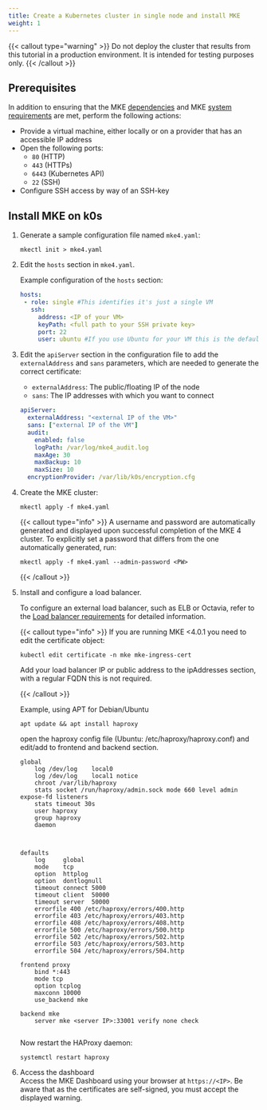 ```yaml
---
title: Create a Kubernetes cluster in single node and install MKE
weight: 1
---
```


{{< callout type="warning" >}}
Do not deploy the cluster that results from this tutorial in a production environment. It is intended for testing purposes only.
{{< /callout >}}

## Prerequisites
In addition to ensuring that the MKE [dependencies](../../../getting-started/install-mke-cli) and MKE [system requirements](../../../getting-started/system-requirements) are met, perform the following actions:

- Provide a virtual machine, either locally or on a provider that has an accessible IP address
- Open the following ports:
  - `80` (HTTP)
  - `443` (HTTPs)
  - `6443` (Kubernetes API)
  - `22` (SSH)
- Configure SSH access by way of an SSH-key


## Install MKE on k0s

1. Generate a sample configuration file named `mke4.yaml`:

   ```shell
   mkectl init > mke4.yaml
   ```

2. Edit the `hosts` section in `mke4.yaml`.

   Example configuration of the `hosts` section:

    ```yaml
    hosts:
     - role: single #This identifies it's just a single VM
       ssh:
         address: <IP of your VM>
         keyPath: <full path to your SSH private key> 
         port: 22
         user: ubuntu #If you use Ubuntu for your VM this is the default user
    ```
3. Edit the `apiServer` section in the configuration file to add the `externalAddress` and `sans` parameters, which are needed to generate the correct certificate: 

   * `externalAddress`: The public/floating IP of the node
   * `sans`: The IP addresses with which you want to connect 

    ```yaml
    apiServer:
      externalAddress: "<external IP of the VM>"
      sans: ["external IP of the VM"]
      audit:
        enabled: false
        logPath: /var/log/mke4_audit.log
        maxAge: 30
        maxBackup: 10
        maxSize: 10
      encryptionProvider: /var/lib/k0s/encryption.cfg
    ```
    

4. Create the MKE cluster:

   ```shell
   mkectl apply -f mke4.yaml
   ```

   {{< callout type="info" >}}
   A username and password are automatically generated and displayed upon successful completion of the MKE 4 cluster. 
   To explicitly set a password that differs from the one automatically generated, run: 
   ```shell
   mkectl apply -f mke4.yaml --admin-password <PW>
   ```
   {{< /callout >}}
   
  

5. Install and configure a load balancer.
 
    To configure an external load balancer, such as ELB or Octavia, refer to the [Load balancer requirements](../../getting-started/system-requirements#load-balancer-requirements) for detailed information.

    {{< callout type="info" >}}
    If you are running MKE <4.0.1 you need to edit the certificate object:
    ```shell
    kubectl edit certificate -n mke mke-ingress-cert
    ```
    Add your load balancer IP or public address to the ipAddresses section, with a regular FQDN this is not required.


    {{< /callout >}}



    Example, using APT for Debian/Ubuntu


    ```shell
    apt update && apt install haproxy
    ```

    open the haproxy config file (Ubuntu: /etc/haproxy/haproxy.conf) and edit/add to frontend and backend section. 

    ```shell
    global
        log /dev/log    local0 
        log /dev/log    local1 notice
        chroot /var/lib/haproxy
        stats socket /run/haproxy/admin.sock mode 660 level admin expose-fd listeners
        stats timeout 30s
        user haproxy
        group haproxy
        daemon



    defaults
        log     global
        mode    tcp
        option  httplog
        option  dontlognull
        timeout connect 5000
        timeout client  50000
        timeout server  50000
        errorfile 400 /etc/haproxy/errors/400.http
        errorfile 403 /etc/haproxy/errors/403.http
        errorfile 408 /etc/haproxy/errors/408.http
        errorfile 500 /etc/haproxy/errors/500.http
        errorfile 502 /etc/haproxy/errors/502.http
        errorfile 503 /etc/haproxy/errors/503.http
        errorfile 504 /etc/haproxy/errors/504.http

    frontend proxy
        bind *:443
        mode tcp
        option tcplog
        maxconn 10000
        use_backend mke

    backend mke
        server mke <server IP>:33001 verify none check
                                                     
    ```
    Now restart the HAProxy daemon:
    ```shell
    systemctl restart haproxy
    ````


6. Access the dashboard \
  Access the MKE Dashboard using your browser at ```https://<IP>```. 
  Be aware that as the certificates are self-signed, you must accept the displayed warning.
